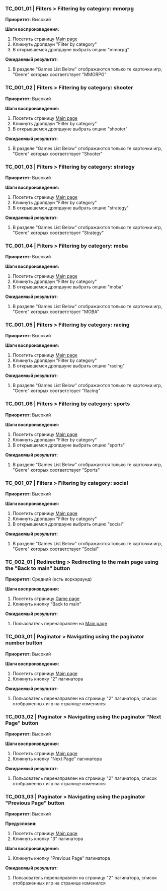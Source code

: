 ### TC_001_01 | Filters > Filtering by category: mmorpg
**Приоритет:** Высокий

**Шаги воспроизведения:**
1. Посетить страницу [Main page](https://makarovartem.github.io/frontend-avito-tech-test-assignment/)
2. Кликнуть дропдаун "Filter by category"
3. В открывшемся дропдауне выбрать опцию "mmorpg"

**Ожидаемый результат:**
1. В разделе "Games List Below" отображаются только те карточки игр, "Genre" которых соответствует "MMORPG"

### TC_001_02 | Filters > Filtering by category: shooter
**Приоритет:** Высокий

**Шаги воспроизведения:**
1. Посетить страницу [Main page](https://makarovartem.github.io/frontend-avito-tech-test-assignment/)
2. Кликнуть дропдаун "Filter by category"
3. В открывшемся дропдауне выбрать опцию "shooter"

**Ожидаемый результат:**
1. В разделе "Games List Below" отображаются только те карточки игр, "Genre" которых соответствует "Shooter"

### TC_001_03 | Filters > Filtering by category: strategy
**Приоритет:** Высокий

**Шаги воспроизведения:**
1. Посетить страницу [Main page](https://makarovartem.github.io/frontend-avito-tech-test-assignment/)
2. Кликнуть дропдаун "Filter by category"
3. В открывшемся дропдауне выбрать опцию "strategy"

**Ожидаемый результат:**
1. В разделе "Games List Below" отображаются только те карточки игр, "Genre" которых соответствует "Strategy"

### TC_001_04 | Filters > Filtering by category: moba
**Приоритет:** Высокий

**Шаги воспроизведения:**
1. Посетить страницу [Main page](https://makarovartem.github.io/frontend-avito-tech-test-assignment/)
2. Кликнуть дропдаун "Filter by category"
3. В открывшемся дропдауне выбрать опцию "moba"

**Ожидаемый результат:**
1. В разделе "Games List Below" отображаются только те карточки игр, "Genre" которых соответствует "MOBA"

### TC_001_05 | Filters > Filtering by category: racing
**Приоритет:** Высокий

**Шаги воспроизведения:**
1. Посетить страницу [Main page](https://makarovartem.github.io/frontend-avito-tech-test-assignment/)
2. Кликнуть дропдаун "Filter by category"
3. В открывшемся дропдауне выбрать опцию "racing"

**Ожидаемый результат:**
1. В разделе "Games List Below" отображаются только те карточки игр, "Genre" которых соответствует "Racing"

### TC_001_06 | Filters > Filtering by category: sports
**Приоритет:** Высокий

**Шаги воспроизведения:**
1. Посетить страницу [Main page](https://makarovartem.github.io/frontend-avito-tech-test-assignment/)
2. Кликнуть дропдаун "Filter by category"
3. В открывшемся дропдауне выбрать опцию "sports"

**Ожидаемый результат:**
1. В разделе "Games List Below" отображаются только те карточки игр, "Genre" которых соответствует "Sports"

### TC_001_07 | Filters > Filtering by category: social
**Приоритет:** Высокий

**Шаги воспроизведения:**
1. Посетить страницу [Main page](https://makarovartem.github.io/frontend-avito-tech-test-assignment/)
2. Кликнуть дропдаун "Filter by category"
3. В открывшемся дропдауне выбрать опцию "social"

**Ожидаемый результат:**
1. В разделе "Games List Below" отображаются только те карточки игр, "Genre" которых соответствует "Social"

### TC_002_01 | Redirecting > Redirecting to the main page using the "Back to main" button
**Приоритет:** Средний (есть воркэраунд)

**Шаги воспроизведения:**
1. Посетить страницу [Game page](https://makarovartem.github.io/frontend-avito-tech-test-assignment/game/523)
2. Кликнуть кнопку "Back to main"

**Ожидаемый результат:**
1. Пользователь перенаправлен на [Main page](https://makarovartem.github.io/frontend-avito-tech-test-assignment/)

### TC_003_01 | Paginator > Navigating using the paginator number button
**Приоритет:** Высокий

**Шаги воспроизведения:**
1. Посетить страницу [Main page](https://makarovartem.github.io/frontend-avito-tech-test-assignment/)
2. Кликнуть кнопку "2" пагинатора

**Ожидаемый результат:**
1. Пользователь перенаправлен на страницу "2" пагинатора, список отображенных игр на странице изменился

### TC_003_02 | Paginator > Navigating using the paginator "Next Page" button
**Приоритет:** Высокий

**Шаги воспроизведения:**
1. Посетить страницу [Main page](https://makarovartem.github.io/frontend-avito-tech-test-assignment/)
2. Кликнуть кнопку "Next Page" пагинатора

**Ожидаемый результат:**
1. Пользователь перенаправлен на страницу "2" пагинатора, список отображенных игр на странице изменился

### TC_003_03 | Paginator > Navigating using the paginator "Previous Page" button
**Приоритет:** Высокий

**Предусловия:**
1. Посетить страницу [Main page](https://makarovartem.github.io/frontend-avito-tech-test-assignment/)
2. Кликнуть кнопку "3" пагинатора

**Шаги воспроизведения:**
1. Кликнуть кнопку "Previous Page" пагинатора

**Ожидаемый результат:**
1. Пользователь перенаправлен на страницу "2" пагинатора, список отображенных игр на странице изменился
